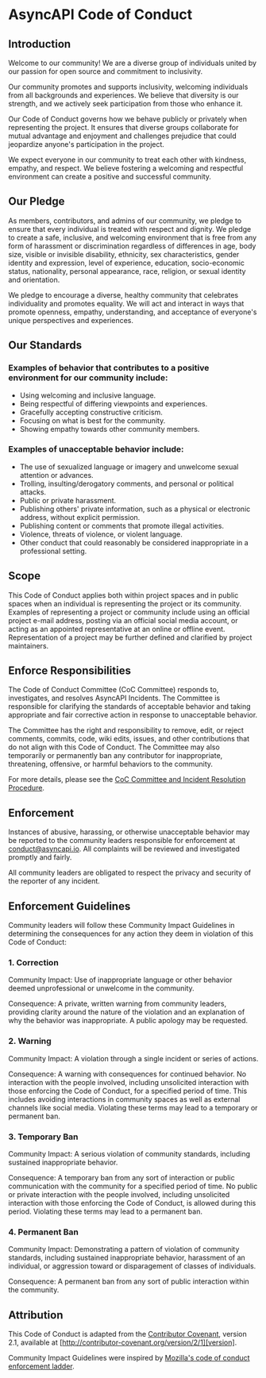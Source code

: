 # AsyncAPI Code of Conduct

## Introduction
Welcome to our community! We are a diverse group of individuals united by our passion for open source and commitment to inclusivity.

Our community promotes and supports inclusivity, welcoming individuals from all backgrounds and experiences. We believe that diversity is our strength, and we actively seek participation from those who enhance it.

Our Code of Conduct governs how we behave publicly or privately when representing the project. It ensures that diverse groups collaborate for mutual advantage and enjoyment and challenges prejudice that could jeopardize anyone's participation in the project.

We expect everyone in our community to treat each other with kindness, empathy, and respect. We believe fostering a welcoming and respectful environment can create a positive and successful community.

## Our Pledge

As members, contributors, and admins of our community, we pledge to ensure that every individual is treated with respect and dignity. We pledge to create a safe, inclusive, and welcoming environment that is free from any form of harassment or discrimination regardless of differences in age, body size, visible or invisible disability, ethnicity, sex characteristics, gender identity and expression, level of experience, education, socio-economic status, nationality, personal appearance, race, religion, or sexual identity and orientation.

We pledge to encourage a diverse, healthy community that celebrates individuality and promotes equality. We will act and interact in ways that promote openness, empathy, understanding, and acceptance of everyone's unique perspectives and experiences.

## Our Standards

### Examples of behavior that contributes to a positive environment for our community include:

- Using welcoming and inclusive language.
- Being respectful of differing viewpoints and experiences.
- Gracefully accepting constructive criticism.
- Focusing on what is best for the community.
- Showing empathy towards other community members.

### Examples of unacceptable behavior include:

- The use of sexualized language or imagery and unwelcome sexual attention or advances.
- Trolling, insulting/derogatory comments, and personal or political attacks.
- Public or private harassment.
- Publishing others' private information, such as a physical or electronic address, without explicit permission.
- Publishing content or comments that promote illegal activities.
- Violence, threats of violence, or violent language.
- Other conduct that could reasonably be considered inappropriate in a professional setting.

## Scope

This Code of Conduct applies both within project spaces and in public spaces when an individual is representing the project or its community. Examples of representing a project or community include using an official project e-mail address, posting via an official social media account, or acting as an appointed representative at an online or offline event. Representation of a project may be further defined and clarified by project maintainers.

## Enforce Responsibilities

The Code of Conduct Committee (CoC Committee) responds to, investigates, and resolves AsyncAPI Incidents. The Committee is responsible for clarifying the standards of acceptable behavior and taking appropriate and fair corrective action in response to unacceptable behavior.

The Committee has the right and responsibility to remove, edit, or reject comments, commits, code, wiki edits, issues, and other contributions that do not align with this Code of Conduct. The Committee may also temporarily or permanently ban any contributor for inappropriate, threatening, offensive, or harmful behaviors to the community.

For more details, please see the [CoC Committee and Incident Resolution Procedure](https://github.com/asyncapi/community/pull/1013/files).

## Enforcement

Instances of abusive, harassing, or otherwise unacceptable behavior may be reported to the community leaders responsible for enforcement at conduct@asyncapi.io. All complaints will be reviewed and investigated promptly and fairly.

All community leaders are obligated to respect the privacy and security of the reporter of any incident.

## Enforcement Guidelines
Community leaders will follow these Community Impact Guidelines in determining the consequences for any action they deem in violation of this Code of Conduct:

### 1. Correction
Community Impact: Use of inappropriate language or other behavior deemed unprofessional or unwelcome in the community.

Consequence: A private, written warning from community leaders, providing clarity around the nature of the violation and an explanation of why the behavior was inappropriate. A public apology may be requested.

### 2. Warning
Community Impact: A violation through a single incident or series of actions.

Consequence: A warning with consequences for continued behavior. No interaction with the people involved, including unsolicited interaction with those enforcing the Code of Conduct, for a specified period of time. This includes avoiding interactions in community spaces as well as external channels like social media. Violating these terms may lead to a temporary or permanent ban.

### 3. Temporary Ban
Community Impact: A serious violation of community standards, including sustained inappropriate behavior.

Consequence: A temporary ban from any sort of interaction or public communication with the community for a specified period of time. No public or private interaction with the people involved, including unsolicited interaction with those enforcing the Code of Conduct, is allowed during this period. Violating these terms may lead to a permanent ban.

### 4. Permanent Ban
Community Impact: Demonstrating a pattern of violation of community standards, including sustained inappropriate behavior, harassment of an individual, or aggression toward or disparagement of classes of individuals.

Consequence: A permanent ban from any sort of public interaction within the community.

## Attribution

This Code of Conduct is adapted from the [Contributor Covenant][homepage], version 2.1, available at [http://contributor-covenant.org/version/2/1][version].

Community Impact Guidelines were inspired by [Mozilla's code of conduct enforcement ladder][Mozilla CoC].

[homepage]: http://contributor-covenant.org
[version]: https://www.contributor-covenant.org/version/2/1/code_of_conduct.html
[Mozilla CoC]: https://github.com/mozilla/inclusion
